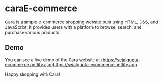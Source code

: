 # caraE-commerce

Cara is a simple e-commerce shopping website built using HTML, CSS, and JavaScript. It provides users with a platform to browse, search, and purchase various products.

## Demo
You can see a live demo of the Cara website at (https://sejalgupta-ecommerce.netlify.app)https://sejalgupta-ecommerce.netlify.app.


Happy shopping with Cara!
